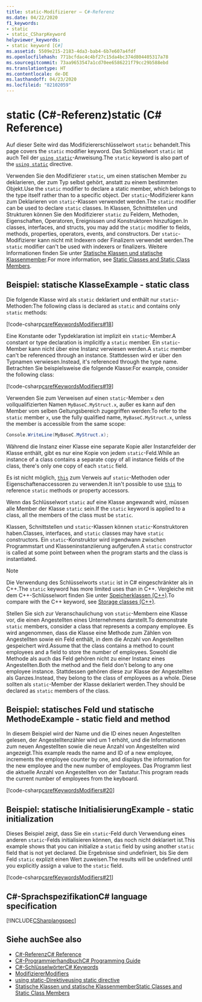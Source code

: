 ```yaml
---
title: static-Modifizierer – C#-Referenz
ms.date: 04/22/2020
f1_keywords:
- static
- static_CSharpKeyword
helpviewer_keywords:
- static keyword [C#]
ms.assetid: 5509e215-2183-4da3-bab4-6b7e607a4fdf
ms.openlocfilehash: 771bcfdac4c4bf27c15da4bc374d804405317a78
ms.sourcegitcommit: 73aa9653547a1cd70ee6586221f79cc29b588ebd
ms.translationtype: HT
ms.contentlocale: de-DE
ms.lasthandoff: 04/23/2020
ms.locfileid: "82102059"
---
```

# <a name="static-c-reference"></a><span data-ttu-id="b51e2-102">static (C#-Referenz)</span><span class="sxs-lookup"><span data-stu-id="b51e2-102">static (C# Reference)</span></span>

<span data-ttu-id="b51e2-103">Auf dieser Seite wird das Modifiziererschlüsselwort `static` behandelt.</span><span class="sxs-lookup"><span data-stu-id="b51e2-103">This page covers the `static` modifier keyword.</span></span> <span data-ttu-id="b51e2-104">Das Schlüsselwort `static` ist auch Teil der [`using static`](using-static.md)-Anweisung.</span><span class="sxs-lookup"><span data-stu-id="b51e2-104">The `static` keyword is also part of the [`using static`](using-static.md) directive.</span></span>

<span data-ttu-id="b51e2-105">Verwenden Sie den Modifizierer `static`, um einen statischen Member zu deklarieren, der zum Typ selbst gehört, anstatt zu einem bestimmten Objekt.</span><span class="sxs-lookup"><span data-stu-id="b51e2-105">Use the `static` modifier to declare a static member, which belongs to the type itself rather than to a specific object.</span></span> <span data-ttu-id="b51e2-106">Der `static`-Modifizierer kann zum Deklarieren von `static`-Klassen verwendet werden.</span><span class="sxs-lookup"><span data-stu-id="b51e2-106">The `static` modifier can be used to declare `static` classes.</span></span> <span data-ttu-id="b51e2-107">In Klassen, Schnittstellen und Strukturen können Sie den Modifizierer `static` zu Feldern, Methoden, Eigenschaften, Operatoren, Ereignissen und Konstruktoren hinzufügen.</span><span class="sxs-lookup"><span data-stu-id="b51e2-107">In classes, interfaces, and structs, you may add the `static` modifier to fields, methods, properties, operators, events, and constructors.</span></span> <span data-ttu-id="b51e2-108">Der `static`-Modifizierer kann nicht mit Indexern oder Finalizern verwendet werden.</span><span class="sxs-lookup"><span data-stu-id="b51e2-108">The `static` modifier can't be used with indexers or finalizers.</span></span> <span data-ttu-id="b51e2-109">Weitere Informationen finden Sie unter [Statische Klassen und statische Klassenmember](../../programming-guide/classes-and-structs/static-classes-and-static-class-members.md).</span><span class="sxs-lookup"><span data-stu-id="b51e2-109">For more information, see [Static Classes and Static Class Members](../../programming-guide/classes-and-structs/static-classes-and-static-class-members.md).</span></span>

## <a name="example---static-class"></a><span data-ttu-id="b51e2-110">Beispiel: statische Klasse</span><span class="sxs-lookup"><span data-stu-id="b51e2-110">Example - static class</span></span>

<span data-ttu-id="b51e2-111">Die folgende Klasse wird als `static` deklariert und enthält nur `static`-Methoden:</span><span class="sxs-lookup"><span data-stu-id="b51e2-111">The following class is declared as `static` and contains only `static` methods:</span></span>

[!code-csharp[csrefKeywordsModifiers#18](~/samples/snippets/csharp/VS_Snippets_VBCSharp/csrefKeywordsModifiers/CS/csrefKeywordsModifiers.cs#18)]

<span data-ttu-id="b51e2-112">Eine Konstante oder Typdeklaration ist implizit ein `static`-Member.</span><span class="sxs-lookup"><span data-stu-id="b51e2-112">A constant or type declaration is implicitly a `static` member.</span></span> <span data-ttu-id="b51e2-113">Ein `static`-Member kann nicht über eine Instanz verwiesen werden.</span><span class="sxs-lookup"><span data-stu-id="b51e2-113">A `static` member can't be referenced through an instance.</span></span> <span data-ttu-id="b51e2-114">Stattdessen wird er über den Typnamen verwiesen.</span><span class="sxs-lookup"><span data-stu-id="b51e2-114">Instead, it's referenced through the type name.</span></span> <span data-ttu-id="b51e2-115">Betrachten Sie beispielsweise die folgende Klasse:</span><span class="sxs-lookup"><span data-stu-id="b51e2-115">For example, consider the following class:</span></span>

[!code-csharp[csrefKeywordsModifiers#19](~/samples/snippets/csharp/VS_Snippets_VBCSharp/csrefKeywordsModifiers/CS/csrefKeywordsModifiers.cs#19)]

<span data-ttu-id="b51e2-116">Verwenden Sie zum Verweisen auf einen `static`-Member `x` den vollqualifizierten Namen `MyBaseC.MyStruct.x`, außer es kann auf den Member vom selben Geltungsbereich zugegriffen werden:</span><span class="sxs-lookup"><span data-stu-id="b51e2-116">To refer to the `static` member `x`, use the fully qualified name, `MyBaseC.MyStruct.x`, unless the member is accessible from the same scope:</span></span>

```csharp
Console.WriteLine(MyBaseC.MyStruct.x);
```

<span data-ttu-id="b51e2-117">Während die Instanz einer Klasse eine separate Kopie aller Instanzfelder der Klasse enthält, gibt es nur eine Kopie von jedem `static`-Feld.</span><span class="sxs-lookup"><span data-stu-id="b51e2-117">While an instance of a class contains a separate copy of all instance fields of the class, there's only one copy of each `static` field.</span></span>

<span data-ttu-id="b51e2-118">Es ist nicht möglich, [`this`](this.md) zum Verweis auf `static`-Methoden oder Eigenschaftenaccessoren zu verwenden.</span><span class="sxs-lookup"><span data-stu-id="b51e2-118">It isn't possible to use [`this`](this.md) to reference `static` methods or property accessors.</span></span>

<span data-ttu-id="b51e2-119">Wenn das Schlüsselwort `static` auf eine Klasse angewandt wird, müssen alle Member der Klasse `static` sein.</span><span class="sxs-lookup"><span data-stu-id="b51e2-119">If the `static` keyword is applied to a class, all the members of the class must be `static`.</span></span>

<span data-ttu-id="b51e2-120">Klassen, Schnittstellen und `static`-Klassen können `static`-Konstruktoren haben.</span><span class="sxs-lookup"><span data-stu-id="b51e2-120">Classes, interfaces, and `static` classes may have `static` constructors.</span></span> <span data-ttu-id="b51e2-121">Ein `static`-Konstruktor wird irgendwann zwischen Programmstart und Klasseninstanziierung aufgerufen.</span><span class="sxs-lookup"><span data-stu-id="b51e2-121">A `static` constructor is called at some point between when the program starts and the class is instantiated.</span></span>

> [!NOTE]
> <span data-ttu-id="b51e2-122">Die Verwendung des Schlüsselworts `static` ist in C# eingeschränkter als in C++.</span><span class="sxs-lookup"><span data-stu-id="b51e2-122">The `static` keyword has more limited uses than in C++.</span></span> <span data-ttu-id="b51e2-123">Vergleiche mit dem C++-Schlüsselwort finden Sie unter [Speicherklassen (C++)](/cpp/cpp/storage-classes-cpp#static).</span><span class="sxs-lookup"><span data-stu-id="b51e2-123">To compare with the C++ keyword, see [Storage classes (C++)](/cpp/cpp/storage-classes-cpp#static).</span></span>

<span data-ttu-id="b51e2-124">Stellen Sie sich zur Veranschaulichung von `static`-Membern eine Klasse vor, die einen Angestellten eines Unternehmens darstellt.</span><span class="sxs-lookup"><span data-stu-id="b51e2-124">To demonstrate `static` members, consider a class that represents a company employee.</span></span> <span data-ttu-id="b51e2-125">Es wird angenommen, dass die Klasse eine Methode zum Zählen von Angestellten sowie ein Feld enthält, in dem die Anzahl von Angestellten gespeichert wird.</span><span class="sxs-lookup"><span data-stu-id="b51e2-125">Assume that the class contains a method to count employees and a field to store the number of employees.</span></span> <span data-ttu-id="b51e2-126">Sowohl die Methode als auch das Feld gehören nicht zu einer Instanz eines Angestellten.</span><span class="sxs-lookup"><span data-stu-id="b51e2-126">Both the method and the field don't belong to any one employee instance.</span></span> <span data-ttu-id="b51e2-127">Stattdessen gehören diese zur Klasse der Angestellten als Ganzes.</span><span class="sxs-lookup"><span data-stu-id="b51e2-127">Instead, they belong to the class of employees as a whole.</span></span> <span data-ttu-id="b51e2-128">Diese sollten als `static`-Member der Klasse deklariert werden.</span><span class="sxs-lookup"><span data-stu-id="b51e2-128">They should be declared as `static` members of the class.</span></span>

## <a name="example---static-field-and-method"></a><span data-ttu-id="b51e2-129">Beispiel: statisches Feld und statische Methode</span><span class="sxs-lookup"><span data-stu-id="b51e2-129">Example - static field and method</span></span>

<span data-ttu-id="b51e2-130">In diesem Beispiel wird der Name und die ID eines neuen Angestellten gelesen, der Angestelltenzähler wird um 1 erhöht, und die Informationen zum neuen Angestellten sowie die neue Anzahl von Angestellten wird angezeigt.</span><span class="sxs-lookup"><span data-stu-id="b51e2-130">This example reads the name and ID of a new employee, increments the employee counter by one, and displays the information for the new employee and the new number of employees.</span></span> <span data-ttu-id="b51e2-131">Das Programm liest die aktuelle Anzahl von Angestellten von der Tastatur.</span><span class="sxs-lookup"><span data-stu-id="b51e2-131">This program reads the current number of employees from the keyboard.</span></span>

[!code-csharp[csrefKeywordsModifiers#20](~/samples/snippets/csharp/VS_Snippets_VBCSharp/csrefKeywordsModifiers/CS/csrefKeywordsModifiers.cs#20)]  

## <a name="example---static-initialization"></a><span data-ttu-id="b51e2-132">Beispiel: statische Initialisierung</span><span class="sxs-lookup"><span data-stu-id="b51e2-132">Example - static initialization</span></span>

<span data-ttu-id="b51e2-133">Dieses Beispiel zeigt, dass Sie ein `static`-Feld durch Verwendung eines anderen `static`-Felds initialisieren können, das noch nicht deklariert ist.</span><span class="sxs-lookup"><span data-stu-id="b51e2-133">This example shows that you can initialize a `static` field by using another `static` field that is not yet declared.</span></span> <span data-ttu-id="b51e2-134">Die Ergebnisse sind undefiniert, bis Sie dem Feld `static` explizit einen Wert zuweisen.</span><span class="sxs-lookup"><span data-stu-id="b51e2-134">The results will be undefined until you explicitly assign a value to the `static` field.</span></span>

[!code-csharp[csrefKeywordsModifiers#21](~/samples/snippets/csharp/VS_Snippets_VBCSharp/csrefKeywordsModifiers/CS/csrefKeywordsModifiers.cs#21)]  

## <a name="c-language-specification"></a><span data-ttu-id="b51e2-135">C#-Sprachspezifikation</span><span class="sxs-lookup"><span data-stu-id="b51e2-135">C# language specification</span></span>

[!INCLUDE[CSharplangspec](~/includes/csharplangspec-md.md)]

## <a name="see-also"></a><span data-ttu-id="b51e2-136">Siehe auch</span><span class="sxs-lookup"><span data-stu-id="b51e2-136">See also</span></span>

- [<span data-ttu-id="b51e2-137">C#-Referenz</span><span class="sxs-lookup"><span data-stu-id="b51e2-137">C# Reference</span></span>](../index.md)
- [<span data-ttu-id="b51e2-138">C#-Programmierhandbuch</span><span class="sxs-lookup"><span data-stu-id="b51e2-138">C# Programming Guide</span></span>](../../programming-guide/index.md)
- [<span data-ttu-id="b51e2-139">C#-Schlüsselwörter</span><span class="sxs-lookup"><span data-stu-id="b51e2-139">C# Keywords</span></span>](index.md)
- [<span data-ttu-id="b51e2-140">Modifizierer</span><span class="sxs-lookup"><span data-stu-id="b51e2-140">Modifiers</span></span>](index.md)
- [<span data-ttu-id="b51e2-141">using static-Direktive</span><span class="sxs-lookup"><span data-stu-id="b51e2-141">using static directive</span></span>](using-static.md)
- [<span data-ttu-id="b51e2-142">Statische Klassen und statische Klassenmember</span><span class="sxs-lookup"><span data-stu-id="b51e2-142">Static Classes and Static Class Members</span></span>](../../programming-guide/classes-and-structs/static-classes-and-static-class-members.md)
